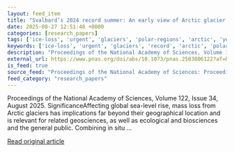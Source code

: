 ```yaml
---
layout: feed_item
title: "Svalbard’s 2024 record summer: An early view of Arctic glacier meltdown?"
date: 2025-08-27 12:51:48 +0000
categories: [research_papers]
tags: ['ice-loss', 'urgent', 'glaciers', 'polar-regions', 'arctic', 'year-2024']
keywords: ['ice-loss', 'urgent', 'glaciers', 'record', 'arctic', 'polar-regions', 'svalbard', 'summer']
description: "Proceedings of the National Academy of Sciences, Volume 122, Issue 34, August 2025"
external_url: https://www.pnas.org/doi/abs/10.1073/pnas.2503806122?af=R
is_feed: true
source_feed: "Proceedings of the National Academy of Sciences: Proceedings of the National Academy of Sciences: Table of Contents"
feed_category: "research_papers"
---
```


Proceedings of the National Academy of Sciences, Volume 122, Issue 34, August 2025. SignificanceAffecting global sea-level rise, mass loss from Arctic glaciers has implications far beyond their geographical location and is relevant for related geosciences, as well as ecological and biosciences and the general public. Combining in situ ...

[Read original article](https://www.pnas.org/doi/abs/10.1073/pnas.2503806122?af=R)
